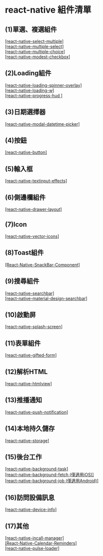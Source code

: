 # react-native 組件清單 #

## (1)單選、複選組件 ##


[ [react-native-select-multiple] ](https://github.com/tableflip/react-native-select-multiple) </br>
[ [react-native-multiple-select] ](https://github.com/toystars/react-native-multiple-select)</br>
[ [react-native-multiple-choice] ](https://github.com/d-a-n/react-native-multiple-choice)</br>
[ [react-native-modest-checkbox] ](https://github.com/tiaanduplessis/react-native-modest-checkbox)</br>


## (2)Loading組件 ##

[ [react-native-loading-spinner-overlay] ](https://github.com/niftylettuce/react-native-loading-spinner-overlay)</br>
[ [react-native-loading-w] ](https://github.com/wenxucheng/react-native-loading-w)</br>
[ [react-native-progress-hud ]](https://github.com/naoufal/react-native-progress-hud)</br>


## (3)日期選擇器 ##

[ [react-native-modal-datetime-picker] ](https://github.com/mmazzarolo/react-native-modal-datetime-picker)</br>


## (4)按鈕 ##

[ [react-native-button] ](https://github.com/APSL/react-native-button)</br>


## (5)輸入框 ##

[ [react-native-textinput-effects] ](https://github.com/halilb/react-native-textinput-effects)</br>


## (6)側邊欄組件 ##
[ [react-native-drawer-layout] ](https://github.com/react-native-community/react-native-drawer-layout)</br>

## (7)Icon ##
 
[ [react-native-vector-icons] ](https://github.com/oblador/react-native-vector-icons)</br>


## (8)Toast組件 ##

[ [React-Native-SnackBar-Component] ](https://github.com/SiDevesh/React-Native-SnackBar-Component)</br>


## (9)搜尋組件 ##

[ [react-native-searchbar] ](https://github.com/localz/react-native-searchbar)</br>
[ [react-native-material-design-searchbar] ](https://github.com/ananddayalan/react-native-material-design-searchbar)</br>


## (10)啟動屏 ##

[ [react-native-splash-screen] ](https://github.com/crazycodeboy/react-native-splash-screen/blob/master/README.zh.md)</br>


## (11)表單組件 ##

[ [react-native-gifted-form] ](https://github.com/FaridSafi/react-native-gifted-form)</br>


## (12)解析HTML ##

[ [react-native-htmlview] ](https://github.com/jsdf/react-native-htmlview)</br>


## (13)推播通知 ##

[ [react-native-push-notification] ](https://github.com/zo0r/react-native-push-notification)</br>


## (14)本地持久儲存 ##

[ [react-native-storage] ](https://github.com/sunnylqm/react-native-storage/blob/master/README-CHN.md)</br>


## (15)後台工作 ##

[ [react-native-background-task] ](https://www.npmjs.com/package/react-native-background-task)</br>
[ [react-native-background-fetch (僅適用iOS)] ](https://github.com/transistorsoft/react-native-background-fetch)</br>
[ [react-native-background-job (僅適用Android)] ](https://github.com/vikeri/react-native-background-job)</br>


## (16)訪問設備訊息 ##

[ [react-native-device-info] ](https://github.com/rebeccahughes/react-native-device-info)</br>


## (17)其他 ##

[ [react-native-incall-manager] ](https://github.com/zxcpoiu/react-native-incall-manager)</br>
[ [React-Native-Calendar-Reminders] ](https://github.com/wmcmahan/React-Native-Calendar-Reminders)</br>
[ [react-native-pulse-loader] ](https://github.com/mastermoo/react-native-pulse-loader)</br>
